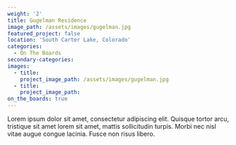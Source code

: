 ```yaml
---
weight: '2'
title: Gugelman Residence
image_path: /assets/images/gugelman.jpg
featured_project: false
location: 'South Carter Lake, Colorado'
categories:
  - On The Boards
secondary-categories:
images:
  - title:
    project_image_path: /assets/images/gugelman.jpg
  - title:
    project_image_path:
on_the_boards: true
---
```


Lorem ipsum dolor sit amet, consectetur adipiscing elit. Quisque tortor arcu, tristique sit amet lorem sit amet, mattis sollicitudin turpis. Morbi nec nisl vitae augue congue lacinia. Fusce non risus libero.